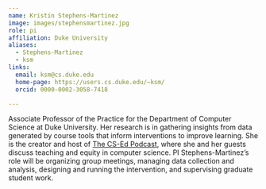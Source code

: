 ```yaml
---
name: Kristin Stephens-Martinez
image: images/stephensmartinez.jpg
role: pi
affiliation: Duke University
aliases:
  - Stephens-Martinez
  - ksm
links:
  email: ksm@cs.duke.edu
  home-page: https://users.cs.duke.edu/~ksm/
  orcid: 0000-0002-3058-7418

---
```

Associate Professor of the Practice for the Department of Computer Science at Duke University. Her research is in gathering insights from data generated by course tools that inform interventions to improve learning. She is the creator and host of [The CS-Ed Podcast](https://csedpodcast.org/), where she and her guests discuss teaching and equity in computer science. PI Stephens-Martinez’s role will be organizing group meetings, managing data collection and analysis, designing and running the intervention, and supervising graduate student work.
